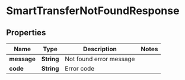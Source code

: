 

# SmartTransferNotFoundResponse


## Properties

| Name | Type | Description | Notes |
|------------ | ------------- | ------------- | -------------|
|**message** | **String** | Not found error message |  |
|**code** | **String** | Error code |  |



